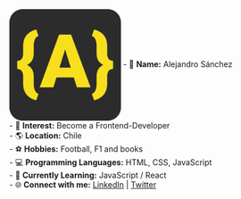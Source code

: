 <img src="https://github.com/alejandroszg/profile/blob/main/img/logo.png" align="center" width="200px"/>
-  👋 <b>Name:</b> Alejandro Sánchez
<br>
-  👀 <b>Interest:</b> Become a Frontend-Developer
<br>
-  🌎 <b>Location:</b> Chile
<br>
-  ⚽ <b>Hobbies:</b> Football, F1 and books
<br>
-  💻 <b>Programming Languages:</b> HTML, CSS, JavaScript
<br>
-  🧠 <b>Currently Learning:</b> JavaScript / React
<br>
-  🌐 <b>Connect with me:</b> <a href="https://www.linkedin.com/in/alejandrosanchezgarcia/" target="_blank">LinkedIn</a> | <a href="https://twitter.com/Alejandroszg" target="_blank">Twitter</a>

